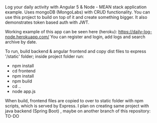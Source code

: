 Log your daily activity with Angular 5 & Node  - MEAN stack application example. Uses mongoDB (MongoLabs) with CRUD functionality. You can use this project to build on top of it and create something bigger. It also demonstrates token based auth with JWT.

Working example of this app can be seen here (heroku): https://daily-log-node.herokuapp.com/
You can register and login, add logs and search archive by date.


To run, build backend & angular frontend and copy dist files to express '/static' folder; inside project folder run:

- npm install
- cd frontend
- npm install
- npm build 
- cd ..
- node app.js


When build, frontend files are copied to over to static folder with npm scripts, which is served by Express.
I plan on creating same project with java backend (Spring Boot) , maybe on another branch of this repository: TO-DO
